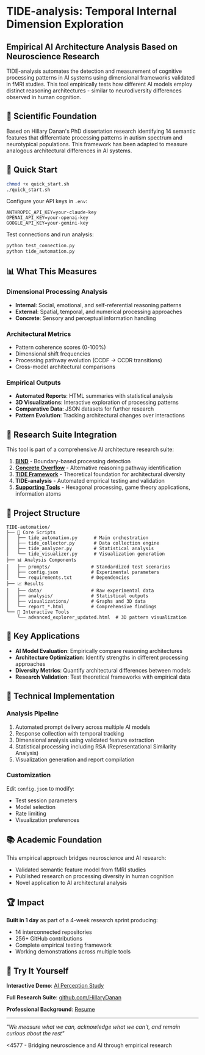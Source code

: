 # TIDE-analysis: Temporal Internal Dimension Exploration

## Empirical AI Architecture Analysis Based on Neuroscience Research

TIDE-analysis automates the detection and measurement of cognitive processing patterns in AI systems using dimensional frameworks validated in fMRI studies. This tool empirically tests how different AI models employ distinct reasoning architectures - similar to neurodiversity differences observed in human cognition.

## 🧠 Scientific Foundation

Based on Hillary Danan's PhD dissertation research identifying 14 semantic features that differentiate processing patterns in autism spectrum and neurotypical populations. This framework has been adapted to measure analogous architectural differences in AI systems.

## 🚀 Quick Start

```bash
chmod +x quick_start.sh
./quick_start.sh
```

Configure your API keys in `.env`:
```
ANTHROPIC_API_KEY=your-claude-key
OPENAI_API_KEY=your-openai-key
GOOGLE_API_KEY=your-gemini-key
```

Test connections and run analysis:
```bash
python test_connection.py
python tide_automation.py
```

## 📊 What This Measures

### Dimensional Processing Analysis
- **Internal**: Social, emotional, and self-referential reasoning patterns
- **External**: Spatial, temporal, and numerical processing approaches  
- **Concrete**: Sensory and perceptual information handling

### Architectural Metrics
- Pattern coherence scores (0-100%)
- Dimensional shift frequencies
- Processing pathway evolution (CCDF → CCDR transitions)
- Cross-model architectural comparisons

### Empirical Outputs
- **Automated Reports**: HTML summaries with statistical analysis
- **3D Visualizations**: Interactive exploration of processing patterns
- **Comparative Data**: JSON datasets for further research
- **Pattern Evolution**: Tracking architectural changes over interactions

## 🔬 Research Suite Integration

This tool is part of a comprehensive AI architecture research suite:

1. **[BIND](https://github.com/HillaryDanan/BIND)** - Boundary-based processing detection
2. **[Concrete Overflow](https://github.com/HillaryDanan/concrete-overflow-detector)** - Alternative reasoning pathway identification
3. **[TIDE Framework](https://github.com/HillaryDanan/TIDE)** - Theoretical foundation for architectural diversity
4. **TIDE-analysis** - Automated empirical testing and validation
5. **[Supporting Tools](https://github.com/HillaryDanan)** - Hexagonal processing, game theory applications, information atoms

## 📁 Project Structure

```
TIDE-automation/
├── 🔧 Core Scripts
│   ├── tide_automation.py      # Main orchestration
│   ├── tide_collector.py       # Data collection engine
│   ├── tide_analyzer.py        # Statistical analysis
│   └── tide_visualizer.py      # Visualization generation
├── 📊 Analysis Components  
│   ├── prompts/               # Standardized test scenarios
│   ├── config.json            # Experimental parameters
│   └── requirements.txt       # Dependencies
├── 📈 Results
│   ├── data/                  # Raw experimental data
│   ├── analysis/              # Statistical outputs
│   ├── visualizations/        # Graphs and 3D data
│   └── report_*.html          # Comprehensive findings
└── 🎯 Interactive Tools
    └── advanced_explorer_updated.html  # 3D pattern visualization
```

## 🎯 Key Applications

- **AI Model Evaluation**: Empirically compare reasoning architectures
- **Architecture Optimization**: Identify strengths in different processing approaches
- **Diversity Metrics**: Quantify architectural differences between models
- **Research Validation**: Test theoretical frameworks with empirical data

## 📐 Technical Implementation

### Analysis Pipeline
1. Automated prompt delivery across multiple AI models
2. Response collection with temporal tracking
3. Dimensional analysis using validated feature extraction
4. Statistical processing including RSA (Representational Similarity Analysis)
5. Visualization generation and report compilation

### Customization
Edit `config.json` to modify:
- Test session parameters
- Model selection
- Rate limiting
- Visualization preferences

## 📚 Academic Foundation

This empirical approach bridges neuroscience and AI research:
- Validated semantic feature model from fMRI studies
- Published research on processing diversity in human cognition
- Novel application to AI architectural analysis

## 🏆 Impact

**Built in 1 day** as part of a 4-week research sprint producing:
- 14 interconnected repositories
- 256+ GitHub contributions
- Complete empirical testing framework
- Working demonstrations across multiple tools

## 🔗 Try It Yourself

**Interactive Demo**: [AI Perception Study](https://hillarydanan.github.io/TIDE-resonance/collect.html)

**Full Research Suite**: [github.com/HillaryDanan](https://github.com/HillaryDanan)

**Professional Background**: [Resume](https://hillarydanan.github.io/TIDE-resonance/resume.html)

---

*"We measure what we can, acknowledge what we can't, and remain curious about the rest"*

<4577 - Bridging neuroscience and AI through empirical research
